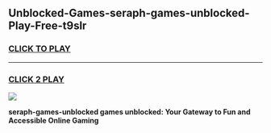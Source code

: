 
## Unblocked-Games-seraph-games-unblocked-Play-Free-t9slr
<h3>
<a href="https://premium76.site?title=seraph-games-unblocked&ref=18A1">CLICK TO PLAY</a></h3>
<hr>

<h3>
<a href="https://premium76.site?title=seraph-games-unblocked&ref=18A1">CLICK 2 PLAY</a>
  
</h3>

<a href="https://premium76.site?title=seraph-games-unblocked&ref=18A1"><img src="https://clearcache.store/games.png"></a>


**seraph-games-unblocked games unblocked: Your Gateway to Fun and Accessible Online Gaming**
